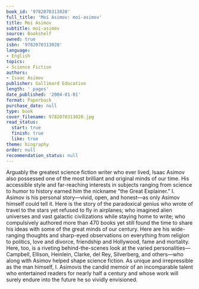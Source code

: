 ```yaml
---
book_id: '9782070313020'
full_title: 'Moi Asimov: moi-asimov'
title: Moi Asimov
subtitle: moi-asimov
source: Bookshelf
owned: true
isbn: '9782070313020'
language:
- English
topics:
- Science Fiction
authors:
- Isaac Asimov
publisher: Gallimard Education
length: ' pages'
date_published: '2004-01-01'
format: Paperback
purchase_date: null
type: book
cover_filename: 9782070313020.jpg
read_status:
  start: true
  finish: true
  like: true
theme: biography
order: null
recommendation_status: null
---
```

Arguably the greatest science fiction writer who ever lived, Isaac Asimov also possessed one of the most brilliant and original minds of our time. His accessible style and far-reaching interests in subjects ranging from science to humor to history earned him the nickname "the Great Explainer." I. Asimov is his personal story—vivid, open, and honest—as only Asimov himself could tell it.
Here is the story of the paradoxical genius who wrote of travel to the stars yet refused to fly in airplanes; who imagined alien universes and vast galactic civilizations while staying home to write; who compulsively authored more than 470 books yet still found the time to share his ideas with some of the great minds of our century. Here are his wide-ranging thoughts and sharp-eyed observations on everything from religion to politics, love and divorce, friendship and Hollywood, fame and mortality. Here, too, is a riveting behind-the-scenes look at the varied personalities—Campbell, Ellison, Heinlein, Clarke, del Rey, Silverberg, and others—who along with Asimov helped shape science fiction.
As unique and irrepressible as the man himself, I. Asimovis the candid memoir of an incomparable talent who entertained readers for nearly half a century and whose work will surely endure into the future he so vividly envisioned.

